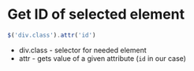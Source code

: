 # Get ID of selected element

```javascript
$('div.class').attr('id')
```

- div.class - selector for needed element
- attr - gets value of a given attribute (```id``` in our case)
